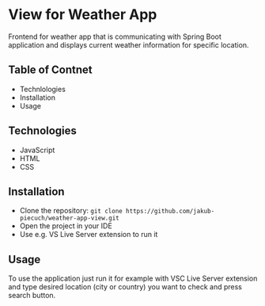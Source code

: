 # View for Weather App
Frontend for weather app that is communicating with Spring Boot application and displays current weather information for specific location.

## Table of Contnet
- Technlologies
- Installation
- Usage

## Technologies
- JavaScript
- HTML
- CSS

## Installation
- Clone the repository: `git clone https://github.com/jakub-piecuch/weather-app-view.git`
- Open the project in your IDE
- Use e.g. VS Live Server extension to run it

## Usage
To use the application just run it for example with VSC Live Server extension and type desired location (city or country) you want to check and press search button.
